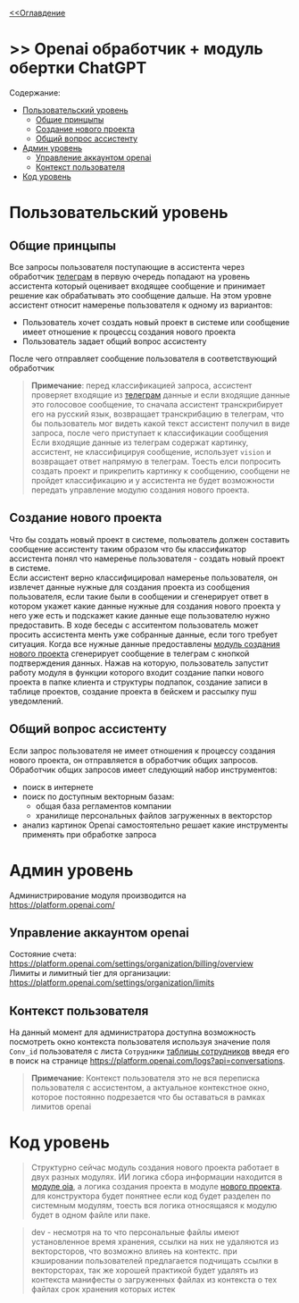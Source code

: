 [<<Оглавдение](0_index.md)
# >> Openai обработчик + модуль обертки ChatGPT

Содержание:
- [Пользовательский уровень](#пользовательский-уровень)
    - [Общие принцыпы](#общие-принцыпы)
    - [Создание нового проекта](#создание-нового-проекта)
    - [Общий вопрос ассистенту](#общий-вопрос-ассистенту)
- [Админ уровень](#админ-уровень)
    - [Управление аккаунтом openai](#управление-аккаунтом-openai)
    - [Контекст пользователя](#контекст-пользователя)
- [Код уровень](#код-уровень)

# Пользовательский уровень
## Общие принцыпы
Все запросы пользователя поступающие в ассистента через обработчик [телеграм](3_telegram.md) в первую очередь попадают на уровень ассистента который оценивает входящее сообщение и принимает решение как обрабатывать это сообщение дальше. На этом уровне ассистент относит намеренье пользователя к одному из вариантов:
- Пользователь хочет создать новый проект в системе или сообщение имеет отношение к процессц создания нового проекта
- Пользователь задает общий вопрос ассистенту

После чего отправляет сообщение пользователя в соответствующий обработчик
> **Примечание**: перед классификацией запроса, ассистент проверяет входящие из [телеграм](3_telegram.md) данные и если входящие данные это голосовое сообщение, то сначала ассистент транскрибирует его на русский язык, возвращает транскрибацию в телеграм, что бы пользователь мог видеть какой текст ассистент получил в виде запроса, после чего приступает к классификации сообщения  
Если входящие данные из телеграм содержат картинку, ассистент, не классифицируя сообщение, использует `vision` и возвращает ответ напрямую в телеграм. Тоесть елси попросить создать проект и прикрепить картинку к сообщению, сообщени не пройдет классификацию и у ассистента не будет возможности передать управление модулю создания нового проекта.

## Создание нового проекта
Что бы создать новый проект в системе, польователь должен составить сообщение ассистенту таким образом что бы классификатор ассистента понял что намеренье пользователя - создать новый проект в системе.  
Если ассистент верно классифицировал намеренье пользователя, он извлечет данные нужные для создания проекта из сообщения пользователя, если такие были в сообщении и сгенерирует ответ в котором укажет какие данные нужные для создания нового проекта у него уже есть и подскажет какие данные еще пользователю нужно предоставить. В ходе беседы с асситентом пользователь может просить ассистента менть уже собранные данные, если того требует ситуация. 
Когда все нужные данные предоставлены [модуль создания нового проекта](5_new_project.md) сгенерирует сообщение в телеграм с кнопкой подтверждения данных. Нажав на которую, пользователь запустит работу модуля в функции которого входит создание папки нового проекта в папке клиента и структуры подпапок, создание записи в таблице проектов, создание проекта в бейскем и рассылку пуш уведомлений. 

## Общий вопрос ассистенту
Если запрос пользователя не имеет отношения к процессу создания нового проекта, он отправляется в обработчик общих запросов. Обработчик общих запросов имеет следующий набор инструментов:
- поиск в интернете
- поиск по доступным векторным базам:
    - общая база регламентов компании
    - хранилище персональных файлов загруженных в векторстор
- анализ картинок
Openai самостоятельно решает какие инструменты применять при обработке запроса 

# Админ уровень
Администрирование модуля производится на https://platform.openai.com/
## Управление аккаунтом openai
Cостояние счета: https://platform.openai.com/settings/organization/billing/overview  
Лимиты и лимитный tier для организации: https://platform.openai.com/settings/organization/limits

## Контекст пользователя
На данный момент для администратора доступна возможность посмотреть окно контекста пользователя используя значение поля `Conv_id` пользователя с листа `Сотрудники` [таблицы сотрудников](2_hr.md#общие-принцыпы) введя его в поиск на странице https://platform.openai.com/logs?api=conversations.
> **Примечание**: Контекст пользователя это не вся переписка пользователя с ассистентом, а актуальное контекстное окно, которое постоянно подрезается что бы оставаться в рамках лимитов openai


# Код уровень
> Структурно сейчас модуль создания нового проекта работает в двух разных модулях. ИИ логика сбора информации находится в [модуле oia](/oai.py), а логика создания проекта в модуле [нового проекта](/class_project.py). для конструктора будет понятнее если код будет разделен по системным модулям, тоесть вся логика относящаяся к модулю будет в одном файле или паке.

> dev - несмотря на то что персональные файлы имеют установленное время хранения, ссылки на них не удаляются из векторсторов, что возможно влияеь на контектс. при кэшировании пользователей предлагается подчищать ссылки в векторсторах, так же хорошей практикой будет удалять из контекста манифесты о загруженных файлах из контекста о тех файлах срок хранения которых истек 

